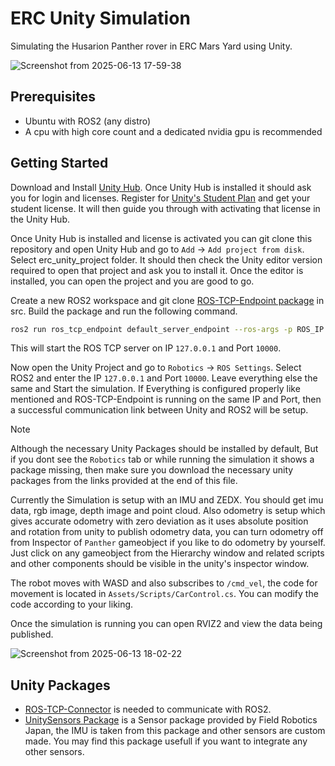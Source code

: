 # ERC Unity Simulation

Simulating the Husarion Panther rover in ERC Mars Yard using Unity.

![Screenshot from 2025-06-13 17-59-38](https://github.com/user-attachments/assets/17faad7e-5d28-4f1d-a5ba-f609a040bca5)

## Prerequisites
- Ubuntu with ROS2 (any distro)
- A cpu with high core count and a dedicated nvidia gpu is recommended

## Getting Started
Download and Install [Unity Hub](https://unity.com/download). Once Unity Hub is installed it should ask you for login and licenses. Register for [Unity's Student Plan](https://unity.com/products/unity-student) and get your student license. It will then guide you through with activating that license in the Unity Hub.

Once Unity Hub is installed and license is activated you can git clone this repository and open Unity Hub and go to `Add` -> `Add project from disk`. Select erc_unity_project folder. It should then check the Unity editor version required to open that project and ask you to install it. Once the editor is installed, you can open the project and you are good to go.

Create a new ROS2 workspace and git clone [ROS-TCP-Endpoint package](https://github.com/Unity-Technologies/ROS-TCP-Endpoint/tree/main-ros2) in src. Build the package and run the following command.
```bash
ros2 run ros_tcp_endpoint default_server_endpoint --ros-args -p ROS_IP:=127.0.0.1 -p ROS_TCP_PORT:=10000
```
This will start the ROS TCP server on IP `127.0.0.1` and Port `10000`.

Now open the Unity Project and go to `Robotics` -> `ROS Settings`. Select ROS2 and enter the IP `127.0.0.1` and Port `10000`. Leave everything else the same and Start the simulation. If Everything is configured properly like mentioned and ROS-TCP-Endpoint is running on the same IP and Port, then a successful communication link between Unity and ROS2 will be setup.

>[!NOTE]
>Although the necessary Unity Packages should be installed by default, But if you dont see the `Robotics` tab or while running the simulation it shows a package missing, then make sure you download the necessary unity packages from the links provided at the end of this file.

Currently the Simulation is setup with an IMU and ZEDX. You should get imu data, rgb image, depth image and point cloud. Also odometry is setup which gives accurate odometry with zero deviation as it uses absolute position and rotation from unity to publish odometry data, you can turn odometry off from Inspector of `Panther` gameobject if you like to do odometry by yourself. Just click on any gameobject from the Hierarchy window and related scripts and other components should be visible in the unity's inspector window.

The robot moves with WASD and also subscribes to `/cmd_vel`, the code for movement is located in `Assets/Scripts/CarControl.cs`. You can modify the code according to your liking.

Once the simulation is running you can open RVIZ2 and view the data being published.

![Screenshot from 2025-06-13 18-02-22](https://github.com/user-attachments/assets/9129529f-b81d-4568-b10b-2a081ab09b8c)



## Unity Packages
- [ROS-TCP-Connector](https://github.com/Unity-Technologies/ROS-TCP-Connector) is needed to communicate with ROS2.
- [UnitySensors Package](https://github.com/Field-Robotics-Japan/UnitySensors/tree/master) is a Sensor package provided by Field Robotics Japan, the IMU is taken from this package and other sensors are custom made. You may find this package usefull if you want to integrate any other sensors.

